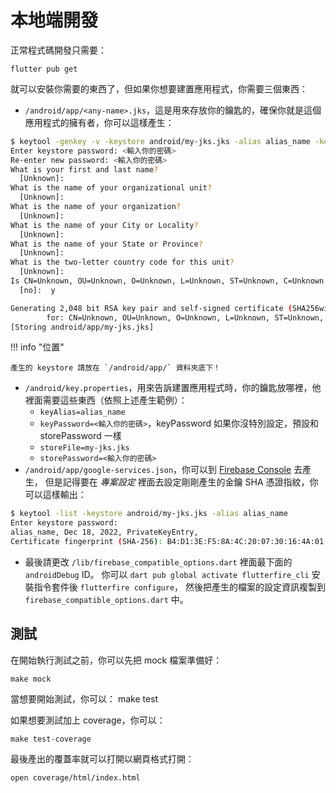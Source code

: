 # 本地端開發

正常程式碼開發只需要：

    flutter pub get

就可以安裝你需要的東西了，但如果你想要建置應用程式，你需要三個東西：

-   `/android/app/<any-name>.jks`，這是用來存放你的鑰匙的，確保你就是這個應用程式的擁有者，你可以這樣產生：

```bash
$ keytool -genkey -v -keystore android/my-jks.jks -alias alias_name -keyalg RSA -keysize 2048 -validity 10000
Enter keystore password: <輸入你的密碼>
Re-enter new password: <輸入你的密碼>
What is your first and last name?
  [Unknown]:  
What is the name of your organizational unit?
  [Unknown]:  
What is the name of your organization?
  [Unknown]:  
What is the name of your City or Locality?
  [Unknown]:  
What is the name of your State or Province?
  [Unknown]:  
What is the two-letter country code for this unit?
  [Unknown]:  
Is CN=Unknown, OU=Unknown, O=Unknown, L=Unknown, ST=Unknown, C=Unknown correct?
  [no]:  y

Generating 2,048 bit RSA key pair and self-signed certificate (SHA256withRSA) with a validity of 10,000 days
        for: CN=Unknown, OU=Unknown, O=Unknown, L=Unknown, ST=Unknown, C=Unknown
[Storing android/app/my-jks.jks]
```

!!! info "位置"

    產生的 keystore 請放在 `/android/app/` 資料夾底下！

-   `/android/key.properties`，用來告訴建置應用程式時，你的鑰匙放哪裡，他裡面需要這些東西（依照上述產生範例）：
    -   `keyAlias=alias_name`
    -   `keyPassword=<輸入你的密碼>`，keyPassword 如果你沒特別設定，預設和 storePassword 一樣
    -   `storeFile=my-jks.jks`
    -   `storePassword=<輸入你的密碼>`
-   `/android/app/google-services.json`，你可以到 [Firebase Console](https://console.firebase.google.com/) 去產生，
    但是記得要在 *專案設定* 裡面去設定剛剛產生的金鑰 SHA 憑證指紋，你可以這樣輸出：

```bash
$ keytool -list -keystore android/my-jks.jks -alias alias_name
Enter keystore password:
alias_name, Dec 18, 2022, PrivateKeyEntry, 
Certificate fingerprint (SHA-256): B4:D1:3E:F5:8A:4C:20:07:30:16:4A:01:59:4A:4F:01:39:2C:62:C7:6B:EB:2B:89:3D:48:63:4D:59:D8:A1:9C
```

-   最後請更改 `/lib/firebase_compatible_options.dart` 裡面最下面的 `androidDebug` ID。
    你可以 `dart pub global activate flutterfire_cli` 安裝指令套件後 `flutterfire configure`，
    然後把產生的檔案的設定資訊複製到 `firebase_compatible_options.dart` 中。

## 測試

在開始執行測試之前，你可以先把 mock 檔案準備好：

    make mock

當想要開始測試，你可以：
    make test

如果想要測試加上 coverage，你可以：

    make test-coverage

最後產出的覆蓋率就可以打開以網頁格式打開：

    open coverage/html/index.html
